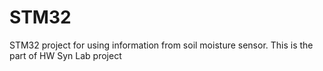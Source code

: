 # STM32
STM32 project for using information from soil moisture sensor. This is the part of HW Syn Lab project
